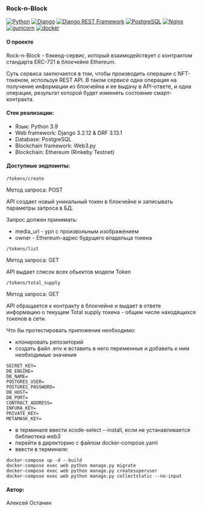 ### Rock-n-Block

[![Python](https://img.shields.io/badge/-Python-464646?style=flat-square&logo=Python)](https://www.python.org/)
[![Django](https://img.shields.io/badge/-Django-464646?style=flat-square&logo=Django)](https://www.djangoproject.com/)
[![Django REST Framework](https://img.shields.io/badge/-Django%20REST%20Framework-464646?style=flat-square&logo=Django%20REST%20Framework)](https://www.django-rest-framework.org/)
[![PostgreSQL](https://img.shields.io/badge/-PostgreSQL-464646?style=flat-square&logo=PostgreSQL)](https://www.postgresql.org/)
[![Nginx](https://img.shields.io/badge/-NGINX-464646?style=flat-square&logo=NGINX)](https://nginx.org/ru/)
[![gunicorn](https://img.shields.io/badge/-gunicorn-464646?style=flat-square&logo=gunicorn)](https://gunicorn.org/)
[![docker](https://img.shields.io/badge/-Docker-464646?style=flat-square&logo=docker)](https://www.docker.com/)

#### О проекте
Rock-n-Block - бэкенд-сервис, который взаимодействует с контрактом стандарта ERC-721 в блокчейне Ethereum.

Суть сервиса заключается в том, чтобы производить операции с NFT-токеном, используя REST API. В таком сервисе одна операция на получение информации из блокчейна и ее выдачу в API-ответе, и одна операция, результат которой будет изменять состояние смарт-контракта.

#### Стек реализации:
* Язык: Python 3.9
* Web framework: Django 3.2.12 & DRF 3.13.1
* Database: PostgreSQL
* Blockchain framework: Web3.py
* Blockchain: Ethereum (Rinkeby Testnet)

#### Доступные эндпоинты:

```
/tokens/create
```
Метод запроса: POST

API создает новый уникальный токен в блокчейне и записывать параметры запроса в БД.

Запрос должен принимать:
- media_url - урл с произвольным изображением
- owner - Ethereum-адрес будущего владельца токена

```
/tokens/list
```
Метод запроса: GET

API выдает список всех обьектов модели Token

```
/tokens/total_supply
```
Метод запроса: GET

API обращается к контракту в блокчейне и выдает в ответе информацию о текущем Total supply токена - общем числе находящихся токенов в сети.

Что бы протестировать приложение необходимо:

* клонировать репозиторий
* создать файл .env и вставить в него переменные и добавить к ним необходимые значения
```
SECRET_KEY=
DB_ENGINE=
DB_NAME=
POSTGRES_USER=
POSTGRES_PASSWORD=
DB_HOST=
DB_PORT=
CONTRACT_ADDRESS=
INFURA_KEY=
PRIVATE_KEY=
METAMASK_KEY=
```
* в терминале ввести xcode-select --install, если не устанавливается библиотека web3
* перейти в директорию с файлом docker-compose.yaml
* ввести в терминале: 
```
docker-compose up -d --build
docker-compose exec web python manage.py migrate
docker-compose exec web python manage.py createsuperuser
docker-compose exec web python manage.py collectstatic --no-input 
```

#### Aвтор:

Алексей Останин